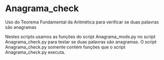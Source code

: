 # Anagrama_check
Uso do Teorema Fundamental da Aritmética para verificar se duas palavras são anagramas

Nestes scripts usamos as funções do script Anagrama_mods.py no script Anagrama_check.py para testar se duas palavras são anagramas.
O script Anagrama_check.py somente contém funções que o script Anagrama_check.py executa.
